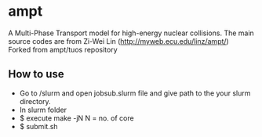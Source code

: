 # ampt
A Multi-Phase Transport model for high-energy nuclear collisions. The main source codes are from Zi-Wei Lin (http://myweb.ecu.edu/linz/ampt/)  <br />
Forked from ampt/tuos repository  <br />
## How to use
- Go to /slurm and open jobsub.slurm file and give path to the your slurm directory.
- In slurm folder
- $ execute make -jN   N = no. of core
- $ submit.sh

  
